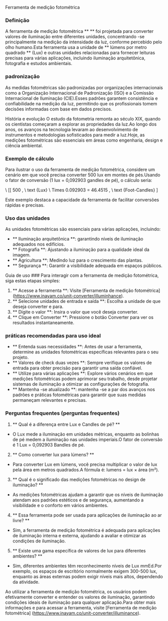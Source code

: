 Ferramenta de medição fotométrica

### Definição
A ferramenta de medição fotométrica ** ** foi projetada para converter valores de iluminação entre diferentes unidades, concentrando -se principalmente na medição da intensidade da luz, conforme percebido pelo olho humano.Esta ferramenta usa a unidade de ** lúmens por metro quadrado ** (Lux) e outras unidades relacionadas para fornecer leituras precisas para várias aplicações, incluindo iluminação arquitetônica, fotografia e estudos ambientais.

### padronização
As medidas fotométricas são padronizadas por organizações internacionais como a Organização Internacional de Padronização (ISO) e a Comissão Internacional de Iluminação (CIE).Esses padrões garantem consistência e confiabilidade na medição da luz, permitindo que os profissionais tomem decisões informadas com base em dados precisos.

História e evolução
O estudo da fotometria remonta ao século XIX, quando os cientistas começaram a explorar as propriedades da luz.Ao longo dos anos, os avanços na tecnologia levaram ao desenvolvimento de instrumentos e metodologias sofisticados para medir a luz.Hoje, as medições fotométricas são essenciais em áreas como engenharia, design e ciência ambiental.

### Exemplo de cálculo
Para ilustrar o uso da ferramenta de medição fotométrica, considere um cenário em que você precisa converter 500 lux em montes de pés.Usando o fator de conversão (1 lux = 0,092903 gandles de pé), o cálculo seria:

\ [[
500 \, \ text {Lux} \ Times 0.092903 = 46.4515 \, \ text {Foot-Candles}
\]

Este exemplo destaca a capacidade da ferramenta de facilitar conversões rápidas e precisas.

### Uso das unidades
As unidades fotométricas são essenciais para várias aplicações, incluindo:
- ** Iluminação arquitetônica **: garantindo níveis de iluminação adequados nos edifícios.
- ** Fotografia **: Ajustando a iluminação para a qualidade ideal da imagem.
- ** Agricultura **: Medindo luz para o crescimento das plantas.
- ** Segurança **: Garantir a visibilidade adequada em espaços públicos.

Guia de uso ###
Para interagir com a ferramenta de medição fotométrica, siga estas etapas simples:
1. ** Acesse a ferramenta **: Visite [Ferramenta de medição fotométrica] (https://www.inayam.co/unit-converter/illuminhance).
2. ** Selecione unidades de entrada e saída **: Escolha a unidade de que deseja converter e para.
3. ** Digite o valor **: Insira o valor que você deseja converter.
4. ** Clique em Converter **: Pressione o botão Converter para ver os resultados instantaneamente.

### práticas recomendadas para uso ideal
- ** Entenda suas necessidades **: Antes de usar a ferramenta, determine as unidades fotométricas específicas relevantes para o seu projeto.
- ** Valores de check duas vezes **: Sempre verifique os valores de entrada para obter precisão para garantir uma saída confiável.
- ** Utilize para várias aplicações **: Explore vários cenários em que medições fotométricas podem aprimorar seu trabalho, desde projetar sistemas de iluminação a otimizar as configurações de fotografia.
- ** Mantenha -se atualizado **: mantenha -se a par dos avanços nos padrões e práticas fotométricas para garantir que suas medidas permaneçam relevantes e precisas.

### Perguntas frequentes (perguntas frequentes)

1. ** Qual é a diferença entre Lux e Candles de pé? **
- O Lux mede a iluminação em unidades métricas, enquanto as bolinhas de pé medem a iluminação nas unidades imperiais.O fator de conversão é 1 Lux = 0,092903 Bandles de pé.

2. ** Como converter lux para lúmens? **
- Para converter Lux em lúmens, você precisa multiplicar o valor de lux pela área em metros quadrados.A fórmula é: lumens = lux × área (m²).

3. ** Qual é o significado das medições fotométricas no design de iluminação? **
- As medições fotométricas ajudam a garantir que os níveis de iluminação atendam aos padrões estéticos e de segurança, aumentando a visibilidade e o conforto em vários ambientes.

4. ** Essa ferramenta pode ser usada para aplicações de iluminação ao ar livre? **
- Sim, a ferramenta de medição fotométrica é adequada para aplicações de iluminação interna e externa, ajudando a avaliar e otimizar as condições de iluminação.

5. ** Existe uma gama específica de valores de lux para diferentes ambientes? **
- Sim, diferentes ambientes têm reconhecimento níveis de Lux mmEd.Por exemplo, os espaços de escritório normalmente exigem 300-500 lux, enquanto as áreas externas podem exigir níveis mais altos, dependendo da atividade.

Ao utilizar a ferramenta de medição fotométrica, os usuários podem efetivamente converter e entender os valores de iluminação, garantindo condições ideais de iluminação para qualquer aplicação.Para obter mais informações e para acessar a ferramenta, visite [Ferramenta de medição fotométrica] (https://www.inayam.co/unit-converter/illuminance).